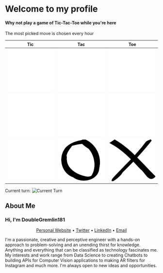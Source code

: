 # Welcome to my profile

#### Why not play a game of Tic-Tac-Toe while you're here
The most picked move is chosen every hour

| Tic | Tac | Toe |
|--|--|--|
| [![Tile 0](assets/None.png)](https://cntr.click/5xW31GG) | [![Tile 1](assets/None.png)](https://cntr.click/k6m4pLh) | [![Tile 2](assets/None.png)](https://cntr.click/0Jy1NdB) |
| [![Tile 3](assets/None.png)](https://cntr.click/y4BYk8p) | [![Tile 4](assets/None.png)](https://cntr.click/VCtRg6b) | [![Tile 5](assets/None.png)](https://cntr.click/b0a0hMb) |
| [![Tile 6](assets/None.png)](https://cntr.click/sGaY2s4) | [![Tile 7](assets/False.png)](https://cntr.click/5B5pmVK) | [![Tile 8](assets/True.png)](https://cntr.click/SG7sV89) |
    
Current turn: <img src= "../blob/master/assets/True.png" alt="Current Turn" width="32"/>

## About Me
### Hi, I'm DoubleGremlin181

<p align="center">
  <a href="https://kavishhukmani.me/">Personal Website</a> •
  <a href="https://twitter.com/2Gremlin181">Twitter</a> •
  <a href="https://www.linkedin.com/in/kavish-hukmani/">LinkedIn</a> •
  <a href="mailto:khukmani@gmail.com">Email</a>
</p>

I'm a passionate, creative and perceptive engineer with a hands-on approach to problem-solving and an unending thirst for knowledge. Anything and everything that can be classified as technology fascinates me. My interests and work range from Data Science to creating Chatbots to building APIs for Computer Vision applications to making AR filters for Instagram and much more. I'm always open to new ideas and opportunities.

